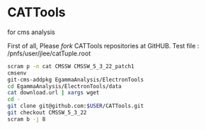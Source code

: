 CATTools
========

for cms analysis

First of all, Please *fork* CATTools repositories at GitHUB.
Test file : /pnfs/user/jlee/catTuple.root
```bash
scram p -n cat CMSSW CMSSW_5_3_22_patch1
cmsenv
git-cms-addpkg EgammaAnalysis/ElectronTools
cd EgammaAnalysis/ElectronTools/data
cat download.url | xargs wget
cd -
git clone git@github.com:$USER/CATTools.git
git checkout CMSSW_5_3_22
scram b -j 8
```
